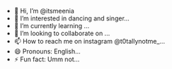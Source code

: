 - 👋 Hi, I’m @itsmeenia
- 👀 I’m interested in dancing and singer...
- 🌱 I’m currently learning ...
- 💞️ I’m looking to collaborate on ...
- 📫 How to reach me on instagram @t0tallynotme_...
- 😄 Pronouns: English...
- ⚡ Fun fact: Umm not...

<!---
itsmeenia/itsmeenia is a ✨ special ✨ repository because its `README.md` (this file) appears on your GitHub profile.
You can click the Preview link to take a look at your changes.
--->
